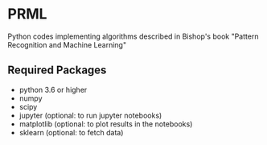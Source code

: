 # PRML
Python codes implementing algorithms described in Bishop's book "Pattern Recognition and Machine Learning"

## Required Packages
- python 3.6 or higher
- numpy
- scipy
- jupyter (optional: to run jupyter notebooks)
- matplotlib (optional: to plot results in the notebooks)
- sklearn (optional: to fetch data)

